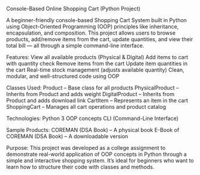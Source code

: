 Console-Based Online Shopping Cart (Python Project)

A beginner-friendly console-based Shopping Cart System built in Python using Object-Oriented Programming (OOP) principles like inheritance, encapsulation, and composition. This project allows users to browse products, add/remove items from the cart, update quantities, and view their total bill — all through a simple command-line interface.

Features:
View all available products (Physical & Digital)
Add items to cart with quantity check
Remove items from the cart
Update item quantities in the cart
Real-time stock management (adjusts available quantity)
Clean, modular, and well-structured code using OOP



Classes Used:
Product – Base class for all products
PhysicalProduct – Inherits from Product and adds weight
DigitalProduct – Inherits from Product and adds download link
CartItem – Represents an item in the cart
ShoppingCart – Manages all cart operations and product catalog



Technologies:
Python 3
OOP concepts
CLI (Command-Line Interface)



Sample Products:
 COREMAN (DSA Book) – A physical book
 E-Book of COREMAN (DSA Book) – A downloadable version




Purpose:
This project was developed as a college assignment to demonstrate real-world application of OOP concepts in Python through a simple and interactive shopping system. It’s ideal for beginners who want to learn how to structure their code with classes and methods.

